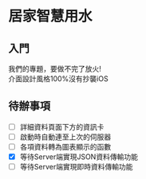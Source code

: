 # 居家智慧用水

## 入門
我們的專題，要做不完了放火! \
介面設計風格100%沒有抄襲iOS

## 待辦事項
- [ ] 詳細資料頁面下方的資訊卡
- [ ] 啟動時自動連至上次的伺服器
- [ ] 各項資料轉為圖表顯示的函數
- [X] 等待Server端實現JSON資料傳輸功能
- [ ] 等待Server端實現即時資料傳輸功能
